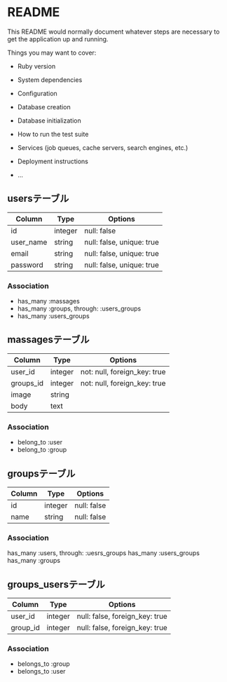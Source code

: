 # README

This README would normally document whatever steps are necessary to get the
application up and running.

Things you may want to cover:

* Ruby version

* System dependencies

* Configuration

* Database creation

* Database initialization

* How to run the test suite

* Services (job queues, cache servers, search engines, etc.)

* Deployment instructions

* ...

## usersテーブル

|Column|Type|Options|
|------|----|-------|
|id|integer|null: false|
|user_name|string|null: false, unique: true|
|email|string|null: false, unique: true|
|password|string|null: false, unique: true|

### Association
- has_many :massages
- has_many :groups, through: :users_groups
- has_many :users_groups

## massagesテーブル

|Column|Type|Options|
|------|----|-------|
|user_id|integer|not: null, foreign_key: true|
|groups_id|integer|not: null, foreign_key: true|
|image|string|
|body|text|

### Association
- belong_to :user
- belong_to :group

## groupsテーブル

|Column|Type|Options|
|------|----|-------|
|id|integer|null: false|
|name|string|null: false|

### Association
has_many :users, through: :uesrs_groups
has_many :users_groups
has_many :groups

## groups_usersテーブル

|Column|Type|Options|
|------|----|-------|
|user_id|integer|null: false, foreign_key: true|
|group_id|integer|null: false, foreign_key: true|

### Association
- belongs_to :group
- belongs_to :user

